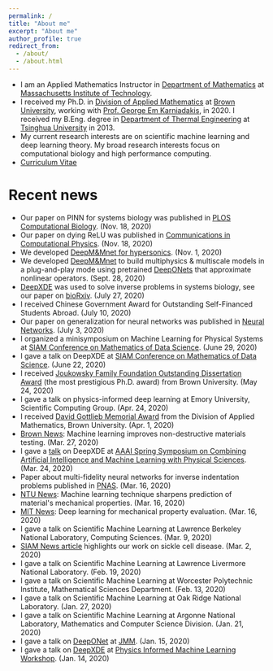 ```yaml
---
permalink: /
title: "About me"
excerpt: "About me"
author_profile: true
redirect_from: 
  - /about/
  - /about.html
---
```


- I am an Applied Mathematics Instructor in [Department of Mathematics](https://math.mit.edu/) at [Massachusetts Institute of Technology](https://www.mit.edu/).
- I received my Ph.D. in [Division of Applied Mathematics](https://www.brown.edu/academics/applied-mathematics) at [Brown University](https://www.brown.edu/), working with [Prof. George Em Karniadakis](https://www.brown.edu/research/projects/crunch/george-karniadakis), in 2020. I received my B.Eng. degree in [Department of Thermal Engineering](http://www.te.tsinghua.edu.cn/publish/teen/index.html) at [Tsinghua University](http://www.tsinghua.edu.cn) in 2013.
- My current research interests are on scientific machine learning and deep learning theory. My broad research interests focus on computational biology and high performance computing.
- [Curriculum Vitae](http://lululxvi.github.io/files/CV.pdf)

<!---
Upcoming talks
======
-->

Recent news
===========

- Our paper on PINN for systems biology was published in [PLOS Computational Biology](https://doi.org/10.1371/journal.pcbi.1007575). (Nov. 18, 2020)
- Our paper on dying ReLU was published in [Communications in Computational Physics](https://doi.org/10.4208/cicp.OA-2020-0165). (Nov. 18, 2020)
- We developed [DeepM&Mnet for hypersonics](https://arxiv.org/abs/2011.03349). (Nov. 1, 2020)
- We developed [DeepM&Mnet](https://arxiv.org/abs/2009.12935) to build multiphysics & multiscale models in a plug-and-play mode using pretrained [DeepONets](https://arxiv.org/abs/1910.03193) that approximate nonlinear operators. (Sept. 28, 2020)
- [DeepXDE](https://github.com/lululxvi/deepxde) was used to solve inverse problems in systems biology, see our paper on [bioRxiv](https://doi.org/10.1101/865063). (July 27, 2020)
- I received Chinese Government Award for Outstanding Self-Financed Students Abroad. (July 10, 2020)
- Our paper on generalization for neural networks was published in [Neural Networks](https://www.sciencedirect.com/science/article/abs/pii/S0893608020302392). (July 3, 2020)
- I organized a minisymposium on Machine Learning for Physical Systems at [SIAM Conference on Mathematics of Data Science](https://www.siam.org/conferences/cm/conference/mds20). (June 29, 2020)
- I gave a talk on DeepXDE at [SIAM Conference on Mathematics of Data Science](https://www.siam.org/conferences/cm/conference/mds20). (June 22, 2020)
- I received [Joukowsky Family Foundation Outstanding Dissertation Award](https://www.brown.edu/academics/gradschool/about/newsletter/leaders-their-fields-four-students-selected-2020-joukowsky-prizes) (the most prestigious Ph.D. award) from Brown University. (May 24, 2020)
- I gave a talk on physics-informed deep learning at Emory University, Scientific Computing Group. (Apr. 24, 2020)
- I received [David Gottlieb Memorial Award](https://www.brown.edu/academics/applied-mathematics/graduate-program/awards) from the Division of Applied Mathematics, Brown University. (Apr. 1, 2020)
- [Brown News](https://www.brown.edu/news/2020-03-27/indentation): Machine learning improves non-destructive materials testing. (Mar. 27, 2020)
- I gave a [talk](https://www.youtube.com/watch?v=Wfgr1pMA9fY&list=PL1e3Jic2_DwwJQ528agJYMEpA0oMaDSA9&index=13) on DeepXDE at [AAAI Spring Symposium on Combining Artificial Intelligence and Machine Learning with Physical Sciences](https://sites.google.com/view/aaai-mlps). (Mar. 24, 2020)
- Paper about multi-fidelity neural networks for inverse indentation problems published in [PNAS](https://www.pnas.org/content/117/13/7052.short). (Mar. 16, 2020)
- [NTU News](http://news.ntu.edu.sg/news/Pages/NR2020_Mar17.aspx): ​Machine learning technique sharpens prediction of material's mechanical properties. (Mar. 16, 2020)
- [MIT News](http://news.mit.edu/2020/deep-learning-mechanical-property-metallic-0316): Deep learning for mechanical property evaluation. (Mar. 16, 2020)
- I gave a talk on Scientific Machine Learning at Lawrence Berkeley National Laboratory, Computing Sciences. (Mar. 9, 2020)
- [SIAM News article](https://sinews.siam.org/Details-Page/in-silico-medicine-advances-the-development-of-sickle-cell-disease-therapies) highlights our work on sickle cell disease. (Mar. 2, 2020)
- I gave a talk on Scientific Machine Learning at Lawrence Livermore National Laboratory. (Feb. 19, 2020)
- I gave a talk on Scientific Machine Learning at Worcester Polytechnic Institute, Mathematical Sciences Department. (Feb. 13, 2020)
- I gave a talk on Scientific Machine Learning at Oak Ridge National Laboratory. (Jan. 27, 2020)
- I gave a talk on Scientific Machine Learning at Argonne National Laboratory, Mathematics and Computer Science Division. (Jan. 21, 2020)
- I gave a talk on [DeepONet](https://arxiv.org/abs/1910.03193) at [JMM](http://jointmathematicsmeetings.org/meetings/national/jmm2020/2245_program_wednesday.html). (Jan. 15, 2020)
- I gave a talk on [DeepXDE](https://arxiv.org/abs/1907.04502) at [Physics Informed Machine Learning Workshop](http://www.cvent.com/events/3rd-physics-informed-machine-learning/event-summary-f98f0383e62f4bc4a68c663f7b08d22d.aspx). (Jan. 14, 2020)

<!--
- [DeepXDE](https://arxiv.org/abs/1907.04502) was presented at NeurIPS workshop on [Machine Learning and the Physical Sciences](https://ml4physicalsciences.github.io/). (Dec. 14, 2019)
- [DeepXDE](https://github.com/lululxvi/deepxde) was used to solve inverse problems in nano-optics and metamaterials, see our paper on [arXiv](https://arxiv.org/abs/1912.01085). (Dec. 2, 2019)
- I gave a talk on Scientific Machine Learning at University of Pittsburgh, Department of Mechanical Engineering and Materials Science. (Nov. 21, 2019)
- I gave a talk on Scientific Machine Learning at University of North Carolina at Charlotte, Department of Mathematics and Statistics. (Nov. 18, 2019)
- News on [Brown Daily Herald](http://www.browndailyherald.com/2019/10/30/university-researchers-develop-computer-model-design-drugs-sickle-cell/). (Oct. 30, 2019)
- Paper about [DeepONets](https://arxiv.org/abs/1910.03193) to learn operators was uploaded to arXiv. (Oct. 8, 2019)
- News on [Brown News](https://www.brown.edu/news/2019-08-22/sicklecell) and [eHealthNews.eu](http://www.ehealthnews.eu/research/5923-computer-model-could-help-test-new-sickle-cell-drugs). (Aug. 22, 2019)
- [Our model to gauge efficacy of new treatments for sickle cell disease](https://advances.sciencemag.org/content/5/8/eaax3905) was published on *Science Advances*. (Aug. 21, 2019)
- [Paper of DeepXDE](https://arxiv.org/abs/1907.04502) was uploaded to arXiv. (July 10, 2019)
- The first stable version of [DeepXDE](https://github.com/lululxvi/deepxde) (a deep learning library for solving differential equations) was released. (June 12, 2019)
- [Paper about the generalization error in deep learning](https://arxiv.org/abs/1905.11427) was uploaded to arXiv. (May 27, 2019)
- [Paper about the dying ReLU problem](https://arxiv.org/abs/1903.06733) was uploaded to arXiv. (Mar. 15, 2019)
- I gave a talk on [collapse of deep and narrow neural nets](https://icerm.brown.edu/video_archive/?play=1812) in [ICERM Scientific Machine Learning](https://icerm.brown.edu/events/ht19-1-sml/#workshopoverview). (Jan. 28 -- 30, 2019)
-->
